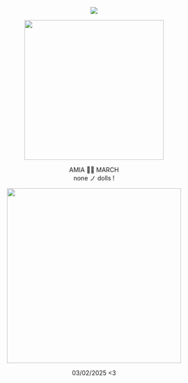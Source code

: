 <p align="center"> <img src="https://komarev.com/ghpvc/?username=aoyagiis&label=୨୧&style=plastic&color=FFC0CB" </p>

<p align="center"> <img src="https://i.postimg.cc/x124g52g/march.png" width="320" </p> 

 <p align="center"> AMIA 🏳️‍⚧️ MARCH <br> none ノ dolls !

 <p align="center"> <img src="https://i.postimg.cc/Wb6npPB6/mizuk.png" width="400" </p>

 <div align="center">

03/02/2025 <3
